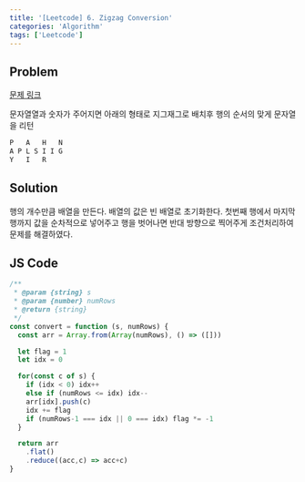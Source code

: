 ```yaml
---
title: '[Leetcode] 6. Zigzag Conversion'
categories: 'Algorithm'
tags: ['Leetcode']
---
```


## Problem

[문제 링크](https://leetcode.com/problems/zigzag-conversion/)

문자열열과 숫자가 주어지면 아래의 형태로 지그재그로 배치후 행의 순서의 맞게 문자열을 리턴

```js
P   A   H   N
A P L S I I G
Y   I   R
```

## Solution

행의 개수만큼 배열을 만든다. 배열의 값은 빈 배열로 초기화한다.
첫번째 행에서 마지막행까지 값을 순차적으로 넣어주고 행을 벗어나면 반대 방향으로 찍어주게 조건처리하여 문제를 해결하였다.

## JS Code

```js
/**
 * @param {string} s
 * @param {number} numRows
 * @return {string}
 */
const convert = function (s, numRows) {
  const arr = Array.from(Array(numRows), () => ([]))

  let flag = 1
  let idx = 0

  for(const c of s) {
    if (idx < 0) idx++
    else if (numRows <= idx) idx--
    arr[idx].push(c)
    idx += flag
    if (numRows-1 === idx || 0 === idx) flag *= -1
  }

  return arr
    .flat()
    .reduce((acc,c) => acc+c)
}
```